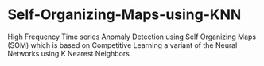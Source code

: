 # Self-Organizing-Maps-using-KNN
High Frequency Time series Anomaly Detection using Self Organizing Maps (SOM) which is based on Competitive Learning a variant of the Neural Networks using K Nearest Neighbors
